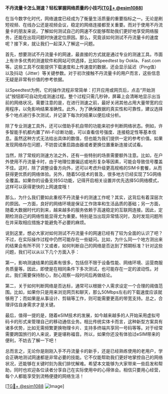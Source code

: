 **不丹流量卡怎么测速？轻松掌握网络质量的小技巧[[TG💪+ @esim1088](https://t.me/s/esim1088)]**

在当今数字化时代，网络速度已经成为了衡量生活质量的重要指标之一。无论是刷短视频、在线办公还是视频会议，稳定的网络连接都至关重要。而对于使用不丹流量卡的朋友来说，了解如何测试自己的网速不仅能够帮助我们更好地享受网络服务，还能在出现问题时快速定位原因。那么，究竟该如何测试不丹流量卡的速度呢？接下来，就让我们一起深入了解这一问题。

首先，想要测试不丹流量卡的网速，最直接的方式就是通过专业的测速工具。市面上有许多优秀的测速软件和网站可供选择，比如Speedtest by Ookla、Fast.com等。这些工具不仅能提供下载速度和上传速度的数据，还会显示延迟（Ping值）以及抖动（Jitter）等关键参数。对于初次接触不丹流量卡的用户而言，这些信息无疑是非常有价值的参考依据。

以Speedtest为例，它的操作流程非常简单：打开应用或网页后，点击“开始测试”按钮即可自动完成测速过程。整个过程只需几秒钟，屏幕上会清晰地显示出当前的网络状况。需要注意的是，在进行测速之前，最好关闭其他占用大量带宽的应用程序，以免影响结果准确性。此外，为了确保数据的真实性和可靠性，建议选择多个地点进行多次测试，并记录下每次的结果以便后续分析。

除了专业测速工具外，还可以借助手机自带的功能来初步判断网络状态。例如，许多智能手机都内置了Wi-Fi诊断功能，可以查看信号强度、连接稳定性等基本信息。虽然这种方式无法给出具体的数值，但也能为我们提供一定的参考价值。如果发现网络存在问题，不妨尝试重启路由器或者更换位置重新连接试试看。

当然，除了常规的测速方法之外，还有一些特别的场景需要额外注意。比如，在户外使用不丹流量卡时，由于地理位置偏远或地形复杂等因素，可能会导致信号覆盖不佳。这时，除了调整设备方向外，还可以考虑升级更高规格的SIM卡套餐，从而获得更优质的网络体验。另外，随着5G技术的普及，很多地方已经实现了5G网络全覆盖。如果你的设备支持5G功能，记得开启相关设置并优先选择5G网络模式，这样可以获得更快的上网速度哦！

那么，为什么我们要如此重视不丹流量卡的测速工作呢？其实，这背后有着深层次的原因。一方面，良好的网络环境是保证工作效率和生活品质的基础；另一方面，随着大数据时代的到来，越来越多的服务依赖于高速稳定的互联网连接。因此，定期检测自己的网络性能显得尤为重要。特别是当出现异常情况时，及时发现问题所在并采取相应措施才能避免不必要的麻烦。

说到这里，想必大家对如何测试不丹流量卡的网速已经有了较为全面的认识了吧？不过，在实际操作过程中仍然可能存在一些疑问。比如，为什么同一个地方测出来的结果会有所不同？又或者，如何判断自己的网络是否达到了预期标准？针对这些问题，我们可以从以下几个方面入手：

第一，影响测速结果的因素有很多，包括但不限于设备性能、网络环境、运营商服务质量等。因此，即使是在相同条件下多次测试，也可能存在一定的波动性。对此，我们需要保持耐心，耐心观察一段时间后再做结论。

第二，关于如何判断网络是否达标，通常可以根据个人需求设定一个合理的阈值范围。比如，如果你只是用来浏览网页和聊天，那么50Mbps左右的下载速度应该就够用了；而如果是从事设计、剪辑等工作，则可能需要更高的带宽支持。总之，合理评估自身需求才是关键。

最后，值得一提的是，随着eSIM技术的发展，如今越来越多的人开始采用虚拟号码卡的形式来管理自己的移动通信业务。相比传统实体卡而言，这种新型方案具有诸多优势，比如无需频繁更换物理卡片、支持多终端共享同一号码等等。对于经常需要跨国旅行的人来说，更是堪称福音。所以，如果你还没有体验过eSIM带来的便利，不妨去了解一下吧！

总而言之，无论你是刚刚入手不丹流量卡的新手，还是已经熟练使用的老用户，学会正确地测试网速都是非常必要的技能。它不仅能帮助我们更好地掌控自己的网络状况，还能够在关键时刻为我们排忧解难。希望本文能够为大家带来一些启发和帮助，同时也欢迎各位读者分享自己在实际使用中的心得体会。相信只要用心经营，每个人都能享受到流畅便捷的网络生活！

[[TG💪+ @esim1088](https://t.me/s/esim1088) ![Image](https://i.postimg.cc/4NQfJmqS/Snipaste-2025-05-13-00-14-12.png)]